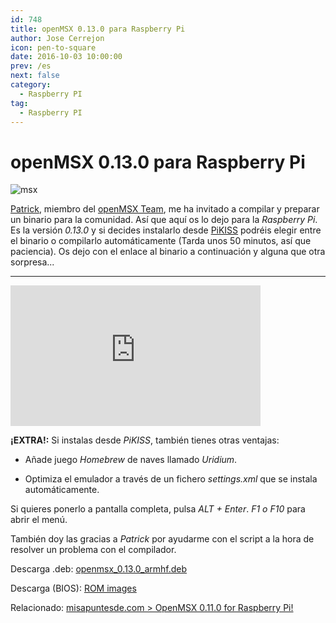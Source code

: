 ```yaml
---
id: 748
title: openMSX 0.13.0 para Raspberry Pi
author: Jose Cerrejon
icon: pen-to-square
date: 2016-10-03 10:00:00
prev: /es
next: false
category:
  - Raspberry PI
tag:
  - Raspberry PI
---
```


# openMSX 0.13.0 para Raspberry Pi

![msx](/images/msx.png)

[Patrick](https://www.msx.org/wiki/Patrick_van_Arkel), miembro del [openMSX Team](https://www.msx.org/wiki/Team_openMSX), me ha invitado a compilar y preparar un binario para la comunidad. Así que aquí os lo dejo para la *Raspberry Pi*. Es la versión *0.13.0* y si decides instalarlo desde [PiKISS](https://github.com/jmcerrejon/PiKISS/blob/b04c1b058b66c68f7552d4f5a22fc63e381a19a1/scripts/emus/msx.sh) podréis elegir entre el binario o compilarlo automáticamente (Tarda unos 50 minutos, así que paciencia). Os dejo con el enlace al binario a continuación y alguna que otra sorpresa...

- - -
<iframe width="400" height="225" src="https://www.youtube.com/embed/g9xi5iobIHw?rel=0" frameborder="0" allowfullscreen></iframe>

**¡EXTRA!:** Si instalas desde *PiKISS*, también tienes otras ventajas:

* Añade juego *Homebrew* de naves llamado *Uridium*.

* Optimiza el emulador a través de un fichero *settings.xml* que se instala automáticamente.

Si quieres ponerlo a pantalla completa, pulsa *ALT + Enter*. *F1 o F10* para abrir el menú.

También doy las gracias a *Patrick* por ayudarme con el script a la hora de resolver un problema con el compilador.

Descarga .deb: [openmsx_0.13.0_armhf.deb](/res/openmsx_0.13.0_armhf.deb)

Descarga (BIOS): [ROM images](http://fms.komkon.org/fMSX/#Downloads)

Relacionado: [misapuntesde.com > OpenMSX 0.11.0 for Raspberry Pi!](/post.php?id=382)